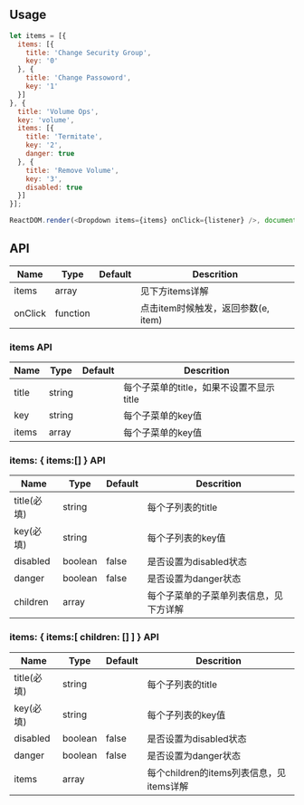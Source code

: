 ## Usage
```js
let items = [{
  items: [{
    title: 'Change Security Group',
    key: '0'
  }, {
    title: 'Change Passoword',
    key: '1'
  }]
}, {  
  title: 'Volume Ops',
  key: 'volume',
  items: [{
    title: 'Termitate',
    key: '2',
    danger: true
  }, {
    title: 'Remove Volume',
    key: '3',
    disabled: true
  }]
}];

ReactDOM.render(<Dropdown items={items} onClick={listener} />, document);
```

## API
|Name       |Type     |Default     |Descrition                    |
|-----------|---------|------------|------------------------------|
|items      |array    |            |见下方items详解                  |
|onClick    |function |            |点击item时候触发，返回参数(e, item) |

### items API
|Name       |Type     |Default     |Descrition                    |
|-----------|---------|------------|------------------------------|
|title      |string   |            |每个子菜单的title，如果不设置不显示title |
|key        |string   |            |每个子菜单的key值                 |
|items      |array    |            |每个子菜单的key值                 |

### items: { items:[] } API
|Name       |Type     |Default     |Descrition                    |
|-----------|---------|------------|------------------------------|
|title(必填) |string   |            |每个子列表的title                |
|key(必填)   |string   |            |每个子列表的key值                 |
|disabled   |boolean  | false      |是否设置为disabled状态            |
|danger     |boolean  | false      |是否设置为danger状态              |
|children   |array    |            |每个子菜单的子菜单列表信息，见下方详解   |

### items: { items:[ children: [] ] } API
|Name       |Type     |Default     |Descrition                    |
|-----------|---------|------------|------------------------------|
|title(必填) |string   |            |每个子列表的title                 |
|key(必填)   |string   |            |每个子列表的key值                 |
|disabled   |boolean  | false      |是否设置为disabled状态            |
|danger     |boolean  | false      |是否设置为danger状态              |
|items      |array    |            |每个children的items列表信息，见items详解  |
